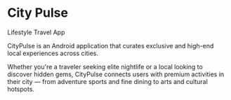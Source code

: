 # City Pulse
Lifestyle Travel App 

CityPulse is an Android application that curates exclusive and 
high-end local experiences across cities.

Whether you're a traveler seeking elite nightlife or a local looking to discover hidden gems,
CityPulse connects users with premium activities in their city — from adventure sports and 
fine dining to arts and cultural hotspots.


